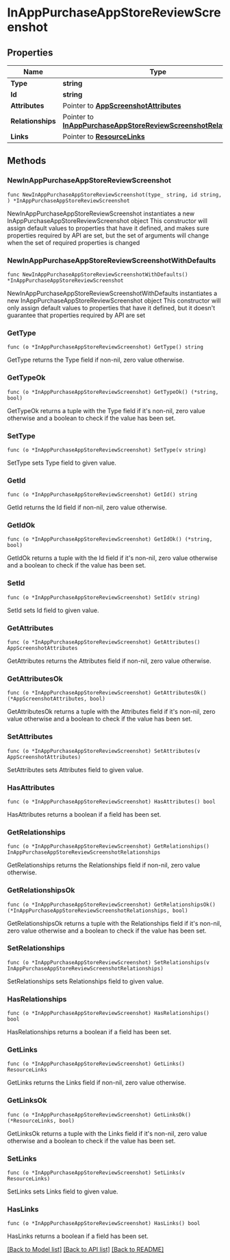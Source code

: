 # InAppPurchaseAppStoreReviewScreenshot

## Properties

Name | Type | Description | Notes
------------ | ------------- | ------------- | -------------
**Type** | **string** |  | 
**Id** | **string** |  | 
**Attributes** | Pointer to [**AppScreenshotAttributes**](AppScreenshotAttributes.md) |  | [optional] 
**Relationships** | Pointer to [**InAppPurchaseAppStoreReviewScreenshotRelationships**](InAppPurchaseAppStoreReviewScreenshotRelationships.md) |  | [optional] 
**Links** | Pointer to [**ResourceLinks**](ResourceLinks.md) |  | [optional] 

## Methods

### NewInAppPurchaseAppStoreReviewScreenshot

`func NewInAppPurchaseAppStoreReviewScreenshot(type_ string, id string, ) *InAppPurchaseAppStoreReviewScreenshot`

NewInAppPurchaseAppStoreReviewScreenshot instantiates a new InAppPurchaseAppStoreReviewScreenshot object
This constructor will assign default values to properties that have it defined,
and makes sure properties required by API are set, but the set of arguments
will change when the set of required properties is changed

### NewInAppPurchaseAppStoreReviewScreenshotWithDefaults

`func NewInAppPurchaseAppStoreReviewScreenshotWithDefaults() *InAppPurchaseAppStoreReviewScreenshot`

NewInAppPurchaseAppStoreReviewScreenshotWithDefaults instantiates a new InAppPurchaseAppStoreReviewScreenshot object
This constructor will only assign default values to properties that have it defined,
but it doesn't guarantee that properties required by API are set

### GetType

`func (o *InAppPurchaseAppStoreReviewScreenshot) GetType() string`

GetType returns the Type field if non-nil, zero value otherwise.

### GetTypeOk

`func (o *InAppPurchaseAppStoreReviewScreenshot) GetTypeOk() (*string, bool)`

GetTypeOk returns a tuple with the Type field if it's non-nil, zero value otherwise
and a boolean to check if the value has been set.

### SetType

`func (o *InAppPurchaseAppStoreReviewScreenshot) SetType(v string)`

SetType sets Type field to given value.


### GetId

`func (o *InAppPurchaseAppStoreReviewScreenshot) GetId() string`

GetId returns the Id field if non-nil, zero value otherwise.

### GetIdOk

`func (o *InAppPurchaseAppStoreReviewScreenshot) GetIdOk() (*string, bool)`

GetIdOk returns a tuple with the Id field if it's non-nil, zero value otherwise
and a boolean to check if the value has been set.

### SetId

`func (o *InAppPurchaseAppStoreReviewScreenshot) SetId(v string)`

SetId sets Id field to given value.


### GetAttributes

`func (o *InAppPurchaseAppStoreReviewScreenshot) GetAttributes() AppScreenshotAttributes`

GetAttributes returns the Attributes field if non-nil, zero value otherwise.

### GetAttributesOk

`func (o *InAppPurchaseAppStoreReviewScreenshot) GetAttributesOk() (*AppScreenshotAttributes, bool)`

GetAttributesOk returns a tuple with the Attributes field if it's non-nil, zero value otherwise
and a boolean to check if the value has been set.

### SetAttributes

`func (o *InAppPurchaseAppStoreReviewScreenshot) SetAttributes(v AppScreenshotAttributes)`

SetAttributes sets Attributes field to given value.

### HasAttributes

`func (o *InAppPurchaseAppStoreReviewScreenshot) HasAttributes() bool`

HasAttributes returns a boolean if a field has been set.

### GetRelationships

`func (o *InAppPurchaseAppStoreReviewScreenshot) GetRelationships() InAppPurchaseAppStoreReviewScreenshotRelationships`

GetRelationships returns the Relationships field if non-nil, zero value otherwise.

### GetRelationshipsOk

`func (o *InAppPurchaseAppStoreReviewScreenshot) GetRelationshipsOk() (*InAppPurchaseAppStoreReviewScreenshotRelationships, bool)`

GetRelationshipsOk returns a tuple with the Relationships field if it's non-nil, zero value otherwise
and a boolean to check if the value has been set.

### SetRelationships

`func (o *InAppPurchaseAppStoreReviewScreenshot) SetRelationships(v InAppPurchaseAppStoreReviewScreenshotRelationships)`

SetRelationships sets Relationships field to given value.

### HasRelationships

`func (o *InAppPurchaseAppStoreReviewScreenshot) HasRelationships() bool`

HasRelationships returns a boolean if a field has been set.

### GetLinks

`func (o *InAppPurchaseAppStoreReviewScreenshot) GetLinks() ResourceLinks`

GetLinks returns the Links field if non-nil, zero value otherwise.

### GetLinksOk

`func (o *InAppPurchaseAppStoreReviewScreenshot) GetLinksOk() (*ResourceLinks, bool)`

GetLinksOk returns a tuple with the Links field if it's non-nil, zero value otherwise
and a boolean to check if the value has been set.

### SetLinks

`func (o *InAppPurchaseAppStoreReviewScreenshot) SetLinks(v ResourceLinks)`

SetLinks sets Links field to given value.

### HasLinks

`func (o *InAppPurchaseAppStoreReviewScreenshot) HasLinks() bool`

HasLinks returns a boolean if a field has been set.


[[Back to Model list]](../README.md#documentation-for-models) [[Back to API list]](../README.md#documentation-for-api-endpoints) [[Back to README]](../README.md)


